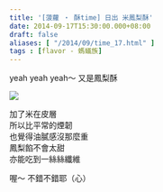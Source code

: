 ```yaml
---
title: '[菠蘿 ‧ 酥time] 日出 米鳳梨酥'
date: 2014-09-17T15:30:00.000+08:00
draft: false
aliases: [ "/2014/09/time_17.html" ]
tags : [flavor - 螞蟻族]
---
```


yeah yeah yeah～ 又是鳳梨酥  

[![](https://4.bp.blogspot.com/-OXIDPC-HQbA/XExuRg4JqXI/AAAAAAAAG7E/1Dx9HIMCHMM7y2ryn6zCPmXe3RiKaf2SwCLcBGAs/s640/9722713435_cb0df2abfb_z.jpg)](https://4.bp.blogspot.com/-OXIDPC-HQbA/XExuRg4JqXI/AAAAAAAAG7E/1Dx9HIMCHMM7y2ryn6zCPmXe3RiKaf2SwCLcBGAs/s1600/9722713435_cb0df2abfb_z.jpg)

加了米在皮層  
所以比平常的煙韌  
也覺得油膩感沒那麼重  
鳳梨餡不會太甜  
亦能吃到一絲絲纖維  
  
喔～ 不錯不錯耶（心）